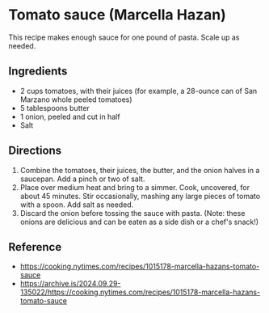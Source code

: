# Tomato sauce (Marcella Hazan)

This recipe makes enough sauce for one pound of pasta. Scale up as needed.

## Ingredients

- 2 cups tomatoes, with their juices (for example, a 28-ounce can of San Marzano whole peeled tomatoes)
- 5 tablespoons butter
- 1 onion, peeled and cut in half
- Salt

## Directions

1. Combine the tomatoes, their juices, the butter, and the onion halves in a saucepan. Add a pinch or two of salt.
2. Place over medium heat and bring to a simmer. Cook, uncovered, for about 45 minutes. Stir occasionally, mashing any large pieces of tomato with a spoon. Add salt as needed.
3. Discard the onion before tossing the sauce with pasta. (Note: these onions are delicious and can be eaten as a side dish or a chef's snack!)

## Reference

- <https://cooking.nytimes.com/recipes/1015178-marcella-hazans-tomato-sauce>
- <https://archive.is/2024.09.29-135022/https://cooking.nytimes.com/recipes/1015178-marcella-hazans-tomato-sauce>

